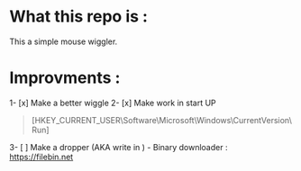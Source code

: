 # What this repo is : 
This a simple mouse wiggler.




# Improvments : 

1- [x] Make a better wiggle
2- [x] Make work in start UP
> [HKEY_CURRENT_USER\Software\Microsoft\Windows\CurrentVersion\Run] 

3- [ ] Make a dropper (AKA write in )
    - Binary downloader : https://filebin.net